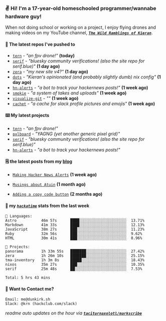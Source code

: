### ✌️ Hi! I'm a 17-year-old homeschooled programmer/wannabe hardware guy!

When not doing school or working on a project, I enjoy flying drones and making videos on my YouTube channel, [**_`The Wild Ramblings of Kieran`_**](https://youtube.com/@kieran.rambles).

#### 👷 The latest repos I've pushed to

- [`tern`](https://github.com/taciturnaxolotl/tern) - _"an fpv drone!"_ **(today)**
- [`serif`](https://github.com/taciturnaxolotl/serif) - _"bluesky community verifications! (also the site repo for serif.blue)"_ **(1 day ago)**
- [`zera`](https://github.com/taciturnaxolotl/zera) - _"my new site v4?"_ **(1 day ago)**
- [`dots`](https://github.com/taciturnaxolotl/dots) - _"Kieran's opinionated (and probably slightly dumb) nix config"_ **(1 day ago)**
- [`hn-alerts`](https://github.com/taciturnaxolotl/hn-alerts) - _"a bot to track your hackernews posts!"_ **(1 week ago)**
- [`smokie`](https://github.com/taciturnaxolotl/smokie) - _"a system of takes and uploads"_ **(1 week ago)**
- [`visualize-git`](https://github.com/maxwofford/visualize-git) - _""_ **(1 week ago)**
- [`cachet`](https://github.com/taciturnaxolotl/cachet) - _"a cache for slack profile pictures and emojis"_ **(1 week ago)**

#### ⌨️ My latest projects

- [`tern`](https://github.com/taciturnaxolotl/tern) - _"an fpv drone!"_
- [`pxlboard`](https://github.com/taciturnaxolotl/pxlboard) - _"YAGNG (yet another generic pixel grid)"_
- [`serif`](https://github.com/taciturnaxolotl/serif) - _"bluesky community verifications! (also the site repo for serif.blue)"_
- [`hn-alerts`](https://github.com/taciturnaxolotl/hn-alerts) - _"a bot to track your hackernews posts!"_

#### 🗒️ the latest posts from my [blog](https://dunkirk.sh)

- [`Making Hacker News Alerts`](https://dunkirk.sh/blog/hn-alerts/) **(1 week ago)**

- [`Musings about Atuin`](https://dunkirk.sh/blog/atuin/) **(1 month ago)**

- [`Adding a copy code button`](https://dunkirk.sh/blog/adding-a-copy-button/) **(2 months ago)**



#### 📡 my [_`hackatime`_](https://waka.hackclub.com) stats from the last week

```text
💾 Languages:
Astro           46m 57s      ████░░░░░░░░░░░░░░░░░░░░░  13.71%
Markdown        41m 33s      ████░░░░░░░░░░░░░░░░░░░░░  12.13%
JavaScript      38m 27s      ███░░░░░░░░░░░░░░░░░░░░░░  11.23%
Ruby            32m 56s      ███░░░░░░░░░░░░░░░░░░░░░░  9.62%
HTML            30m 41s      ███░░░░░░░░░░░░░░░░░░░░░░  8.96%

💼 Projects:
panorama        1h 33m 55s   ███████░░░░░░░░░░░░░░░░░░  27.42%
zera            1h 26m 10s   ███████░░░░░░░░░░░░░░░░░░  25.15%
tma-inventory   1h 3m 8s     █████░░░░░░░░░░░░░░░░░░░░  18.43%
nixos           35m 27s      ███░░░░░░░░░░░░░░░░░░░░░░  10.35%
serif           25m 48s      ██░░░░░░░░░░░░░░░░░░░░░░░  7.53%

Total: 5 hrs 43 mins
```

#### 📮 Want to Contact me?

```text
Email: me@dunkirk.sh
Slack: @krn (hackclub.com/slack)
```

_readme auto updates on the hour via [**`taciturnaxolotl/markscribe`**](https://github.com/taciturnaxolotl/markscribe)_
